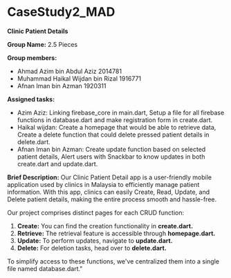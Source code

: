 # CaseStudy2_MAD

**Clinic Patient Details**

**Group Name:** 2.5 Pieces

**Group members:**
- Ahmad Azim bin Abdul Aziz 2014781
- Muhammad Haikal Wijdan bin Rizal 1916771
- Afnan Iman bin Azman 1920311

**Assigned tasks:**
  - Azim Aziz: Linking firebase_core in main.dart, Setup a file for all firebase functions in database.dart and make registration form in create.dart.
  - Haikal wijdan: Create a homepage that would be able to retrieve data, Create a delete function that could delete pressed patient details in delete.dart.
  - Afnan Iman bin Azman: Create update function based on selected patient details, Alert users with Snackbar to know updates in both create.dart and update.dart.

**Brief Description:**
Our Clinic Patient Detail app is a user-friendly mobile application used by clinics in Malaysia to efficiently manage patient information. With this app, clinics can easily Create, Read, Update, and Delete patient details, making the entire process smooth and hassle-free.

Our project comprises distinct pages for each CRUD function:
1. **Create:** You can find the creation functionality in **create.dart.**
2. **Retrieve:** The retrieval feature is accessible through **homepage.dart.**
3. **Update:** To perform updates, navigate to **update.dart.**
4. **Delete:** For deletion tasks, head over to **delete.dart.**

To simplify access to these functions, we've centralized them into a single file named database.dart."
